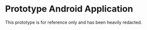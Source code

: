 # Prototype Android Application

This prototype is for reference only and has been heavily redacted.
